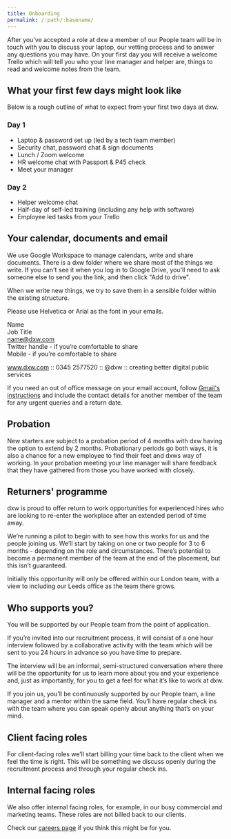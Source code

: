```yaml
---
title: Onboarding
permalink: /:path/:basename/
---
```


After you’ve accepted a role at dxw a member of our People team will be in touch
with you to discuss your laptop, our vetting process and to answer any questions
you may have. On your first day you will receive a welcome Trello which will
tell you who your line manager and helper are, things to read and welcome notes
from the team.

## What your first few days might look like

Below is a rough outline of what to expect from your first two days at dxw.

### Day 1

* Laptop & password set up (led by a tech team member)
* Security chat, password chat & sign documents
* Lunch / Zoom welcome
* HR welcome chat with Passport & P45 check
* Meet your manager

### Day 2

* Helper welcome chat
* Half-day of self-led training (including any help with software)
* Employee led tasks from your Trello

## Your calendar, documents and email

We use Google Workspace to manage calendars, write and share documents. There is
a dxw folder where we share most of the things we write. If you can't see it
when you log in to Google Drive, you'll need to ask someone else to send you the
link, and then click "Add to drive".

When we write new things, we try to save them in a sensible folder within the
existing structure.

Please use Helvetica or Arial as the font in your emails.

Name<br> Job Title<br> name@dxw.com<br> Twitter handle - if you’re comfortable
to share<br> Mobile - if you’re comfortable to share<br>

www.dxw.com :: 0345 2577520 :: @dxw :: creating better digital public services

If you need an out of office message on your email account, follow [Gmail's instructions](https://support.google.com/mail/answer/25922)
and include the contact details for another member of the team for any urgent
queries and a return date.


## Probation

New starters are subject to a probation period of 4 months with dxw having the
option to extend by 2 months. Probationary periods go both ways, it is also a
chance for a new employee to find their feet and dxws way of working. In your
probation meeting your line manager will share feedback that they have gathered
from those you have worked with closely.

## Returners' programme

dxw is proud to offer return to work opportunities for experienced hires who are
looking to re-enter the workplace after an extended period of time away.

We’re running a pilot to begin with to see how this works for us and the people
joining us. We’ll start by taking on one or two people for 3 to 6 months -
depending on the role and circumstances. There’s potential to become a permanent
member of the team at the end of the placement, but this isn’t guaranteed.

Initially this opportunity will only be offered within our London team, with a
view to including our Leeds office as the team there grows.

## Who supports you?

You will be supported by our People team from the point of application.

If you’re invited into our recruitment process, it will consist of a one hour
interview followed by a collaborative activity with the team which will be sent
to you 24 hours in advance so you have time to prepare.

The interview will be an informal, semi-structured conversation where there will
be the opportunity for us to learn more about you and your experience and, just
as importantly, for you to get a feel for what it’s like to work at dxw.

If you join us, you’ll be continuously supported by our People team, a line
manager and a mentor within the same field. You‘ll have regular check ins with
the team where you can speak openly about anything that’s on your mind.

## Client facing roles

For client-facing roles we’ll start billing your time back to the client when we
feel the time is right. This will be something we discuss openly during the
recruitment process and through your regular check ins.

## Internal facing roles

We also offer internal facing roles, for example, in our busy commercial
and marketing teams. These roles are not billed back to our clients.

Check our [careers page](https://www.dxw.com/careers/) if you think this might be for you.
